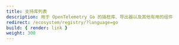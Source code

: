 ```yaml
---
title: 支持库列表
description: 用于 OpenTelemetry Go 的插桩库、导出器以及其他有用的组件
redirect: /ecosystem/registry/?language=go
build: { render: link }
weight: 300
---
```

